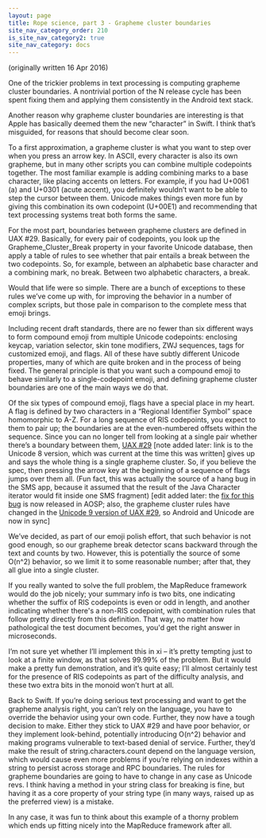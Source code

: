 ```yaml
---
layout: page
title: Rope science, part 3 - Grapheme cluster boundaries
site_nav_category_order: 210
is_site_nav_category2: true
site_nav_category: docs
---
```


(originally written 16 Apr 2016)

One of the trickier problems in text processing is computing grapheme cluster boundaries. A nontrivial portion of the N release cycle has been spent fixing them and applying them consistently in the Android text stack.

Another reason why grapheme cluster boundaries are interesting is that Apple has basically deemed them the new “character” in Swift. I think that’s misguided, for reasons that should become clear soon.

To a first approximation, a grapheme cluster is what you want to step over when you press an arrow key. In ASCII, every character is also its own grapheme, but in many other scripts you can combine multiple codepoints together. The most familiar example is adding combining marks to a base character, like placing accents on letters. For example, if you had U+0061 (a) and U+0301 (acute accent), you definitely wouldn’t want to be able to step the cursor between them. Unicode makes things even more fun by giving this combination its own codepoint (U+00E1) and recommending that text processing systems treat both forms the same.

For the most part, boundaries between grapheme clusters are defined in UAX #29. Basically, for every pair of codepoints, you look up the Grapheme_Cluster_Break property in your favorite Unicode database, then apply a table of rules to see whether that pair entails a break between the two codepoints. So, for example, between an alphabetic base character and a combining mark, no break. Between two alphabetic characters, a break.

Would that life were so simple. There are a bunch of exceptions to these rules we’ve come up with, for improving the behavior in a number of complex scripts, but those pale in comparison to the complete mess that emoji brings.

Including recent draft standards, there are no fewer than six different ways to form compound emoji from multiple Unicode codepoints: enclosing keycap, variation selector, skin tone modifiers, ZWJ sequences, tags for customized emoji, and flags. All of these have subtly different Unicode properties, many of which are quite broken and in the process of being fixed. The general principle is that you want such a compound emoji to behave similarly to a single-codepoint emoji, and defining grapheme cluster boundaries are one of the main ways we do that.

Of the six types of compound emoji, flags have a special place in my heart. A flag is defined by two characters in a “Regional Identifier Symbol” space homomorphic to A-Z. For a long sequence of RIS codepoints, you expect to them to pair up; the boundaries are at the even-numbered offsets within the sequence. Since you can no longer tell from looking at a single pair whether there’s a boundary between them, [UAX #29](http://www.unicode.org/reports/tr29/tr29-27.html) [note added later: link is to the Unicode 8 version, which was current at the time this was written] gives up and says the whole thing is a single grapheme cluster. So, if you believe the spec, then pressing the arrow key at the beginning of a sequence of flags jumps over them all. (Fun fact, this was actually the source of a hang bug in the SMS app, because it assumed that the result of the Java Character iterator would fit inside one SMS fragment) [edit added later: the [fix for this bug](https://android.googlesource.com/platform/frameworks/opt/telephony/+/bee1df8) is now released in AOSP; also, the grapheme cluster rules have changed in the [Unicode 9 version of UAX #29](http://www.unicode.org/reports/tr29/tr29-29.html), so Android and Unicode are now in sync]

We’ve decided, as part of our emoji polish effort, that such behavior is not good enough, so our grapheme break detector scans backward through the text and counts by two. However, this is potentially the source of some O(n^2) behavior, so we limit it to some reasonable number; after that, they all glue into a single cluster.

If you really wanted to solve the full problem, the MapReduce framework would do the job nicely; your summary info is two bits, one indicating whether the suffix of RIS codepoints is even or odd in length, and another indicating whether there's a non-RIS codepoint, with combination rules that follow pretty directly from this definition. That way, no matter how pathological the test document becomes, you'd get the right answer in microseconds.

I’m not sure yet whether I’ll implement this in xi – it’s pretty tempting just to look at a finite window, as that solves 99.99% of the problem. But it would make a pretty fun demonstration, and it’s quite easy; I’ll almost certainly test for the presence of RIS codepoints as part of the difficulty analysis, and these two extra bits in the monoid won’t hurt at all.

Back to Swift. If you’re doing serious text processing and want to get the grapheme analysis right, you can’t rely on the language, you have to override the behavior using your own code. Further, they now have a tough decision to make. Either they stick to UAX #29 and have poor behavior, or they implement look-behind, potentially introducing O(n^2) behavior and making programs vulnerable to text-based denial of service. Further, they’d make the result of string.characters.count depend on the language version, which would cause even more problems if you’re relying on indexes within a string to persist across storage and RPC boundaries. The rules for grapheme boundaries are going to have to change in any case as Unicode revs. I think having a method in your string class for breaking is fine, but having it as a core property of your string type (in many ways, raised up as the preferred view) is a mistake.

In any case, it was fun to think about this example of a thorny problem which ends up fitting nicely into the MapReduce framework after all.﻿
